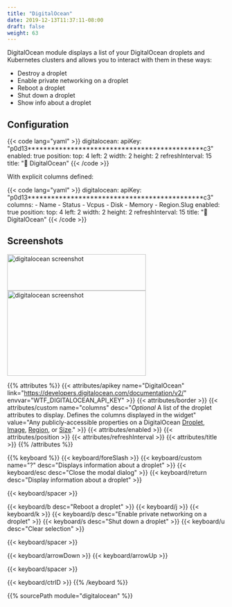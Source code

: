 ```yaml
---
title: "DigitalOcean"
date: 2019-12-13T11:37:11-08:00
draft: false
weight: 63
---
```


DigitalOcean module displays a list of your DigitalOcean droplets and Kubernetes clusters and allows you to interact with them in these ways:

* Destroy a droplet
* Enable private networking on a droplet
* Reboot a droplet
* Shut down a droplet
* Show info about a droplet

## Configuration

{{< code lang="yaml" >}}
digitalocean:
  apiKey: "p0d13*********************************************c3"
  enabled: true
  position:
    top: 4
    left: 2
    width: 2
    height: 2
  refreshInterval: 15
  title: "🦈 DigitalOcean"
{{< /code >}}

With explicit columns defined:

{{< code lang="yaml" >}}
digitalocean:
  apiKey: "p0d13*********************************************c3"
  columns:
    - Name
    - Status
    - Vcpus
    - Disk
    - Memory
    - Region.Slug
  enabled: true
  position:
    top: 4
    left: 2
    width: 2
    height: 2
  refreshInterval: 15
  title: "🦈 DigitalOcean"
{{< /code >}}

## Screenshots

<img src="/imgs/modules/digitalocean.png" class="screenshot" width="320" height="84" alt="digitalocean screenshot" />

<br />

<img src="/imgs/modules/digitalocean_droplet_info.png" class="screenshot" width="320" height="197" alt="digitalocean screenshot" />

{{% attributes %}}
{{< attributes/apikey name="DigitalOcean" link="https://developers.digitalocean.com/documentation/v2/" envvar="WTF_DIGITALOCEAN_API_KEY" >}}
  {{< attributes/border >}}
  {{< attributes/custom name="columns" desc="_Optional_ A list of the droplet attributes to display. Defines the columns displayed in the widget" value="Any publicly-accessible properties on a DigitalOcean [Droplet](https://github.com/digitalocean/godo/blob/main/droplets.go), [Image](https://github.com/digitalocean/godo/blob/main/images.go), [Region](https://github.com/digitalocean/godo/blob/main/regions.go), or [Size](https://github.com/digitalocean/godo/blob/main/sizes.go)." >}}
  {{< attributes/enabled >}}
  {{< attributes/position >}}
  {{< attributes/refreshInterval >}}
  {{< attributes/title >}}
{{% /attributes %}}

{{% keyboard %}}
  {{< keyboard/foreSlash >}}
  {{< keyboard/custom name="?" desc="Displays information about a droplet" >}}
  {{< keyboard/esc desc="Close the modal dialog" >}}
  {{< keyboard/return desc="Display information about a droplet" >}}

  {{< keyboard/spacer >}}

  {{< keyboard/b desc="Reboot a droplet" >}}
  {{< keyboard/j >}}
  {{< keyboard/k >}}
  {{< keyboard/p desc="Enable private networking on a droplet" >}}
  {{< keyboard/s desc="Shut down a droplet" >}}
  {{< keyboard/u desc="Clear selection" >}}

  {{< keyboard/spacer >}}

  {{< keyboard/arrowDown >}}
  {{< keyboard/arrowUp >}}

  {{< keyboard/spacer >}}

  {{< keyboard/ctrlD >}}
{{% /keyboard %}}

{{% sourcePath module="digitalocean" %}}